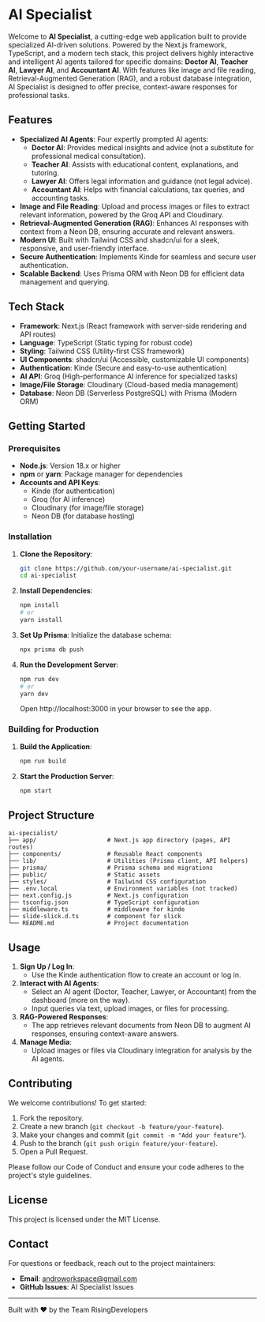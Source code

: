 # AI Specialist

Welcome to **AI Specialist**, a cutting-edge web application built to provide specialized AI-driven solutions. Powered by the Next.js framework, TypeScript, and a modern tech stack, this project delivers highly interactive and intelligent AI agents tailored for specific domains: **Doctor AI**, **Teacher AI**, **Lawyer AI**, and **Accountant AI**. With features like image and file reading, Retrieval-Augmented Generation (RAG), and a robust database integration, AI Specialist is designed to offer precise, context-aware responses for professional tasks.

## Features

- **Specialized AI Agents**: Four expertly prompted AI agents:
  - **Doctor AI**: Provides medical insights and advice (not a substitute for professional medical consultation).
  - **Teacher AI**: Assists with educational content, explanations, and tutoring.
  - **Lawyer AI**: Offers legal information and guidance (not legal advice).
  - **Accountant AI**: Helps with financial calculations, tax queries, and accounting tasks.
- **Image and File Reading**: Upload and process images or files to extract relevant information, powered by the Groq API and Cloudinary.
- **Retrieval-Augmented Generation (RAG)**: Enhances AI responses with context from a Neon DB, ensuring accurate and relevant answers.
- **Modern UI**: Built with Tailwind CSS and shadcn/ui for a sleek, responsive, and user-friendly interface.
- **Secure Authentication**: Implements Kinde for seamless and secure user authentication.
- **Scalable Backend**: Uses Prisma ORM with Neon DB for efficient data management and querying.

## Tech Stack

- **Framework**: Next.js (React framework with server-side rendering and API routes)
- **Language**: TypeScript (Static typing for robust code)
- **Styling**: Tailwind CSS (Utility-first CSS framework)
- **UI Components**: shadcn/ui (Accessible, customizable UI components)
- **Authentication**: Kinde (Secure and easy-to-use authentication)
- **AI API**: Groq (High-performance AI inference for specialized tasks)
- **Image/File Storage**: Cloudinary (Cloud-based media management)
- **Database**: Neon DB (Serverless PostgreSQL) with Prisma (Modern ORM)

## Getting Started

### Prerequisites

- **Node.js**: Version 18.x or higher
- **npm** or **yarn**: Package manager for dependencies
- **Accounts and API Keys**:
  - Kinde (for authentication)
  - Groq (for AI inference)
  - Cloudinary (for image/file storage)
  - Neon DB (for database hosting)

### Installation

1. **Clone the Repository**:

   ```bash
   git clone https://github.com/your-username/ai-specialist.git
   cd ai-specialist
   ```

2. **Install Dependencies**:

   ```bash
   npm install
   # or
   yarn install
   ```

3. **Set Up Prisma**: Initialize the database schema:

   ```bash
   npx prisma db push
   ```

4. **Run the Development Server**:

   ```bash
   npm run dev
   # or
   yarn dev
   ```

   Open http://localhost:3000 in your browser to see the app.

### Building for Production

1. **Build the Application**:

   ```bash
   npm run build
   ```

2. **Start the Production Server**:

   ```bash
   npm start
   ```

## Project Structure

```
ai-specialist/
├── app/                    # Next.js app directory (pages, API routes)
├── components/             # Reusable React components
├── lib/                    # Utilities (Prisma client, API helpers)
├── prisma/                 # Prisma schema and migrations
├── public/                 # Static assets
├── styles/                 # Tailwind CSS configuration
├── .env.local              # Environment variables (not tracked)
├── next.config.js          # Next.js configuration
├── tsconfig.json           # TypeScript configuration
├── middleware.ts           # middleware for kinde
├── slide-slick.d.ts        # component for slick
└── README.md               # Project documentation
```

## Usage

1. **Sign Up / Log In**:
   - Use the Kinde authentication flow to create an account or log in.
2. **Interact with AI Agents**:
   - Select an AI agent (Doctor, Teacher, Lawyer, or Accountant) from the dashboard (more on the way).
   - Input queries via text, upload images, or files for processing.
3. **RAG-Powered Responses**:
   - The app retrieves relevant documents from Neon DB to augment AI responses, ensuring context-aware answers.
4. **Manage Media**:
   - Upload images or files via Cloudinary integration for analysis by the AI agents.

## Contributing

We welcome contributions! To get started:

1. Fork the repository.
2. Create a new branch (`git checkout -b feature/your-feature`).
3. Make your changes and commit (`git commit -m "Add your feature"`).
4. Push to the branch (`git push origin feature/your-feature`).
5. Open a Pull Request.

Please follow our Code of Conduct and ensure your code adheres to the project's style guidelines.

## License

This project is licensed under the MIT License.

## Contact

For questions or feedback, reach out to the project maintainers:

- **Email**: androworkspace@gmail.com
- **GitHub Issues**: AI Specialist Issues

---

Built with ❤️ by the Team RisingDevelopers